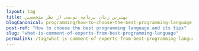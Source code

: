 ```yaml
---
layout: tag
title: بهترین زبان برنامه نویسی از نظر متخصصین
blogCanonical: programming/how-to-choose-the-best-programming-language-and-its-tips/
post-ref: "How to choose the best programming language and its tips"
slug: "what-is-comment-of-experts-from-best-programming-language"
permalink: /tag/what-is-comment-of-experts-from-best-programming-language/
---
```

